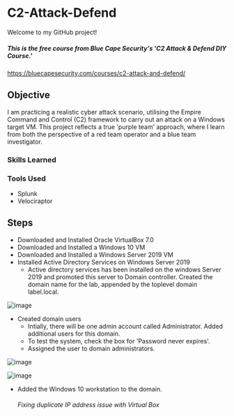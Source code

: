 # C2-Attack-Defend
Welcome to my GitHub project! 

##### This is the free course from Blue Cape Security's 'C2 Attack & Defend DIY Course.' 
https://bluecapesecurity.com/courses/c2-attack-and-defend/

## Objective
I am practicing a realistic cyber attack scenario, utilising the Empire Command and Control (C2) framework to carry out an attack on a Windows target VM. This project reflects a true 'purple team' approach, where I learn from both the perspective of a red team operator and a blue team investigator.

### Skills Learned


### Tools Used
- Splunk
- Velociraptor

## Steps
- Downloaded and Installed Oracle VirtualBox 7.0
- Downloaded and Installed a Windows 10 VM
- Downloaded and Installed a Windows Server 2019 VM
- Installed Active Directory Services on Windows Server 2019
   - Active directory services has been installed on the windows Server 2019 and promoted this server to Domain controller. Created the domain name for the lab, appended by the toplevel domain label.local.

![image](https://github.com/shimsha24/C2-Attack-Defend/assets/151268669/4216383c-7159-490c-8d34-26b09c12286f)

- Created domain users 
  - Intially, there will be one admin account called Administrator. Added additional users for this domain.
  - To test the system, check the box for 'Password never expires'.
  - Assigned the user to domain administrators.

![image](https://github.com/shimsha24/C2-Attack-Defend/assets/151268669/f87d5616-80cb-40bc-908b-27cbeb96690b)

![image](https://github.com/shimsha24/C2-Attack-Defend/assets/151268669/5237e0f1-5dc3-4057-801a-1713522c97b8)


- Added the Windows 10 workstation to the domain.
  
  ###### Fixing duplicate IP address issue with Virtual Box
  
